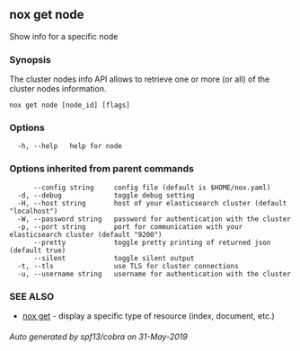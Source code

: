 ## nox get node

Show info for a specific node

### Synopsis

The cluster nodes info API allows to retrieve one or more (or all) of the cluster nodes information.

```
nox get node [node_id] [flags]
```

### Options

```
  -h, --help   help for node
```

### Options inherited from parent commands

```
      --config string     config file (default is $HOME/nox.yaml)
  -d, --debug             toggle debug setting
  -H, --host string       host of your elasticsearch cluster (default "localhost")
  -W, --password string   password for authentication with the cluster
  -p, --port string       port for communication with your elasticsearch cluster (default "9200")
      --pretty            toggle pretty printing of returned json (default true)
      --silent            toggle silent output
  -t, --tls               use TLS for cluster connections
  -u, --username string   username for authentication with the cluster
```

### SEE ALSO

* [nox get](nox_get.md)	 - display a specific type of resource (index, document, etc.)

###### Auto generated by spf13/cobra on 31-May-2019

